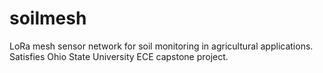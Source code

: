 # soilmesh
LoRa mesh sensor network for soil monitoring in agricultural applications. Satisfies Ohio State University ECE capstone project.
